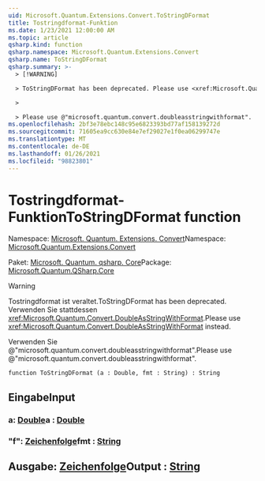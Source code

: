 ```yaml
---
uid: Microsoft.Quantum.Extensions.Convert.ToStringDFormat
title: Tostringdformat-Funktion
ms.date: 1/23/2021 12:00:00 AM
ms.topic: article
qsharp.kind: function
qsharp.namespace: Microsoft.Quantum.Extensions.Convert
qsharp.name: ToStringDFormat
qsharp.summary: >-
  > [!WARNING]

  > ToStringDFormat has been deprecated. Please use <xref:Microsoft.Quantum.Convert.DoubleAsStringWithFormat> instead.

  >

  > Please use @"microsoft.quantum.convert.doubleasstringwithformat".
ms.openlocfilehash: 2bf3e78ebc148c95e6823393bd77af158139272d
ms.sourcegitcommit: 71605ea9cc630e84e7ef29027e1f0ea06299747e
ms.translationtype: MT
ms.contentlocale: de-DE
ms.lasthandoff: 01/26/2021
ms.locfileid: "98823801"
---
```

# <a name="tostringdformat-function"></a><span data-ttu-id="8c914-102">Tostringdformat-Funktion</span><span class="sxs-lookup"><span data-stu-id="8c914-102">ToStringDFormat function</span></span>

<span data-ttu-id="8c914-103">Namespace: [Microsoft. Quantum. Extensions. Convert](xref:Microsoft.Quantum.Extensions.Convert)</span><span class="sxs-lookup"><span data-stu-id="8c914-103">Namespace: [Microsoft.Quantum.Extensions.Convert](xref:Microsoft.Quantum.Extensions.Convert)</span></span>

<span data-ttu-id="8c914-104">Paket: [Microsoft. Quantum. qsharp. Core](https://nuget.org/packages/Microsoft.Quantum.QSharp.Core)</span><span class="sxs-lookup"><span data-stu-id="8c914-104">Package: [Microsoft.Quantum.QSharp.Core](https://nuget.org/packages/Microsoft.Quantum.QSharp.Core)</span></span>


> [!WARNING]
> <span data-ttu-id="8c914-105">Tostringdformat ist veraltet.</span><span class="sxs-lookup"><span data-stu-id="8c914-105">ToStringDFormat has been deprecated.</span></span> <span data-ttu-id="8c914-106">Verwenden Sie stattdessen <xref:Microsoft.Quantum.Convert.DoubleAsStringWithFormat>.</span><span class="sxs-lookup"><span data-stu-id="8c914-106">Please use <xref:Microsoft.Quantum.Convert.DoubleAsStringWithFormat> instead.</span></span>
>
> <span data-ttu-id="8c914-107">Verwenden Sie @"microsoft.quantum.convert.doubleasstringwithformat".</span><span class="sxs-lookup"><span data-stu-id="8c914-107">Please use @"microsoft.quantum.convert.doubleasstringwithformat".</span></span>



```qsharp
function ToStringDFormat (a : Double, fmt : String) : String
```


## <a name="input"></a><span data-ttu-id="8c914-108">Eingabe</span><span class="sxs-lookup"><span data-stu-id="8c914-108">Input</span></span>

### <a name="a--double"></a><span data-ttu-id="8c914-109">a: [Double](xref:microsoft.quantum.lang-ref.double)</span><span class="sxs-lookup"><span data-stu-id="8c914-109">a : [Double](xref:microsoft.quantum.lang-ref.double)</span></span>




### <a name="fmt--string"></a><span data-ttu-id="8c914-110">"f": [Zeichenfolge](xref:microsoft.quantum.lang-ref.string)</span><span class="sxs-lookup"><span data-stu-id="8c914-110">fmt : [String](xref:microsoft.quantum.lang-ref.string)</span></span>





## <a name="output--string"></a><span data-ttu-id="8c914-111">Ausgabe: [Zeichenfolge](xref:microsoft.quantum.lang-ref.string)</span><span class="sxs-lookup"><span data-stu-id="8c914-111">Output : [String](xref:microsoft.quantum.lang-ref.string)</span></span>

